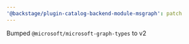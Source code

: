 ```yaml
---
'@backstage/plugin-catalog-backend-module-msgraph': patch
---
```


Bumped `@microsoft/microsoft-graph-types` to v2

